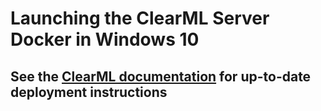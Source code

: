 # Launching the ClearML Server Docker in Windows 10

## See the [ClearML documentation](https://clear.ml/docs/latest/docs/deploying_clearml/clearml_server_win) for up-to-date deployment instructions 

